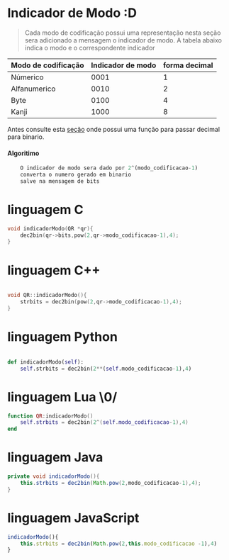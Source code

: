 # Indicador de Modo :D
> Cada modo de codificação possui uma representação
> nesta seção sera adicionado a mensagem o indicador de modo.
> A tabela abaixo indica o modo e o correspondente indicador

| Modo de codificação | Indicador de modo | forma decimal |
| :---- | :---- | :---- |
| Númerico | 0001 | 1 |
| Alfanumerico | 0010 | 2 |
| Byte | 0100 | 4 |
| Kanji| 1000 | 8 |


Antes consulte esta [seção](dec2bin.md) onde possui uma função para passar decimal para binario.

####  Algoritimo
 
```python
    O indicador de modo sera dado por 2^(modo_codificacao-1)
    converta o numero gerado em binario 
    salve na mensagem de bits
```


# linguagem C
```C
void indicadorModo(QR *qr){
    dec2bin(qr->bits,pow(2,qr->modo_codificacao-1),4);
}
```
# linguagem C++ 
```Cpp

void QR::indicadorModo(){
    strbits = dec2bin(pow(2,qr->modo_codificacao-1),4);
}
```
# linguagem Python
```Python

def indicadorModo(self):
    self.strbits = dec2bin(2**(self.modo_codificacao-1),4)

```
# linguagem Lua \0/
```lua
function QR:indicadorModo()
    self.strbits = dec2bin(2^(self.modo_codificacao-1),4)
end
```
# linguagem Java
```Java
private void indicadorModo(){
    this.strbits = dec2bin(Math.pow(2,modo_codificacao-1),4);
}
```
# linguagem JavaScript
```javaScript
indicadorModo(){
    this.strbits = dec2bin(Math.pow(2,this.modo_codificacao -1),4)
}
```
